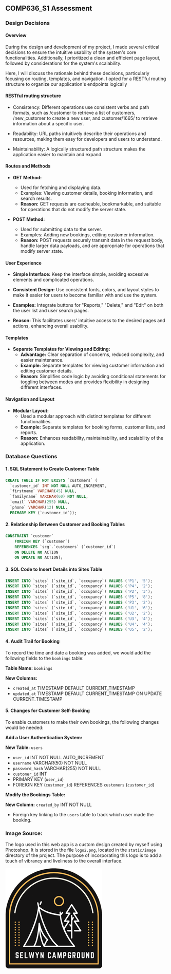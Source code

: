 ## COMP636_S1 Assessment

### Design Decisions

#### Overview
During the design and development of my project, I made several critical decisions to ensure the intuitive usability of the system's core functionalities. Additionally, I prioritized a clean and efficient page layout, followed by considerations for the system's scalability.

Here, I will discuss the rationale behind these decisions, particularly focusing on routing, templates, and navigation.
I opted for a RESTful routing structure to organize our application's endpoints logically 


#### RESTful routing structure


- Consistency: Different operations use consistent verbs and path formats, such as /customer to retrieve a list of customers,  /new_customer to create a new user, and customer/1665/ to retrieve information about a specific user.

- Readability: URL paths intuitively describe their operations and resources, making them easy for developers and users to understand.

- Maintainability: A logically structured path structure makes the application easier to maintain and expand.


#### Routes and Methods
- **GET Method:**
  - Used for fetching and displaying data.
  - Examples: Viewing customer details, booking information, and search results.
  - **Reason:** GET requests are cacheable, bookmarkable, and suitable for operations that do not modify the server state.

- **POST Method:**
  - Used for submitting data to the server.
  - Examples: Adding new bookings, editing customer information.
  - **Reason:** POST requests securely transmit data in the request body, handle larger data payloads, and are appropriate for operations that modify server state.


#### User Experience
- **Simple Interface:** Keep the interface simple, avoiding excessive elements and complicated operations.

- **Consistent Design:** Use consistent fonts, colors, and layout styles to make it easier for users to become familiar with and use the system.
- **Examples:**  Integrate buttons for "Reports," "Delete," and "Edit" on both the user list and user search pages.
 - **Reason:**  This facilitates users' intuitive access to the desired pages and actions, enhancing overall usability.


#### Templates
- **Separate Templates for Viewing and Editing:**
  - **Advantage:** Clear separation of concerns, reduced complexity, and easier maintenance.
  - **Example:** Separate templates for viewing customer information and editing customer details. 
  - **Reason:** Simplifies code logic by avoiding conditional statements for toggling between modes and provides flexibility in designing different interfaces.

#### Navigation and Layout
- **Modular Layout:**
  - Used a modular approach with distinct templates for different functionalities.
  - **Example:** Separate templates for booking forms, customer lists, and reports.
  - **Reason:** Enhances readability, maintainability, and scalability of the application.



### Database Questions

#### 1. SQL Statement to Create Customer Table
```sql
CREATE TABLE IF NOT EXISTS `customers` (
  `customer_id` INT NOT NULL AUTO_INCREMENT,
  `firstname` VARCHAR(45) NULL,
  `familyname` VARCHAR(60) NOT NULL,
  `email` VARCHAR(255) NULL,
  `phone` VARCHAR(12) NULL,
  PRIMARY KEY (`customer_id`));

```

#### 2. Relationship Between Customer and Booking Tables
```sql
CONSTRAINT `customer`
    FOREIGN KEY (`customer`)
    REFERENCES `scg`.`customers` (`customer_id`)
    ON DELETE NO ACTION
    ON UPDATE NO ACTION);

```


#### 3. SQL Code to Insert Details into Sites Table

```sql
INSERT INTO `sites` (`site_id`, `occupancy`) VALUES ('P1', '5');
INSERT INTO `sites` (`site_id`, `occupancy`) VALUES ('P4', '2');
INSERT INTO `sites` (`site_id`, `occupancy`) VALUES ('P2', '3');
INSERT INTO `sites` (`site_id`, `occupancy`) VALUES ('P5', '8');
INSERT INTO `sites` (`site_id`, `occupancy`) VALUES ('P3', '2');
INSERT INTO `sites` (`site_id`, `occupancy`) VALUES ('U1', '6');
INSERT INTO `sites` (`site_id`, `occupancy`) VALUES ('U2', '2');
INSERT INTO `sites` (`site_id`, `occupancy`) VALUES ('U3', '4');
INSERT INTO `sites` (`site_id`, `occupancy`) VALUES ('U4', '4');
INSERT INTO `sites` (`site_id`, `occupancy`) VALUES ('U5', '2');

```


#### 4. Audit Trail for Booking
To record the time and date a booking was added, we would add the following fields to the `bookings` table:

**Table Name:** `bookings`

**New Columns:**
- `created_at` TIMESTAMP DEFAULT CURRENT_TIMESTAMP
- `updated_at` TIMESTAMP DEFAULT CURRENT_TIMESTAMP ON UPDATE CURRENT_TIMESTAMP

#### 5. Changes for Customer Self-Booking
To enable customers to make their own bookings, the following changes would be needed:

**Add a User Authentication System:**

**New Table:** `users`
- `user_id` INT NOT NULL AUTO_INCREMENT
- `username` VARCHAR(50) NOT NULL
- `password_hash` VARCHAR(255) NOT NULL
- `customer_id` INT
- PRIMARY KEY (`user_id`)
- FOREIGN KEY (`customer_id`) REFERENCES `customers` (`customer_id`)

**Modify the Bookings Table:**

**New Column:** `created_by` INT NOT NULL
- Foreign key linking to the `users` table to track which user made the booking.


### Image Source:

The logo used in this web app is a custom design created by myself using Photoshop. It is stored in the file `logo2.png`, located in the `static/image` directory of the project. The purpose of incorporating this logo is to add a touch of vibrancy and liveliness to the overall interface.
  
![Logo](static/images/logo2.png)



